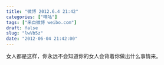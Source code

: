 ```yaml
---
title: "微博 2012.6.4 21:42"
categories: ["嘀咕"]
tags: ["来自微博 weibo.com"]
draft: false
slug: "lwVb5z"
date: "2012-06-04 21:42:00"
---
```


<p>女人都是这样，你永远不会知道你的女人会背着你做出什么事情来。 ​​​​</p>
